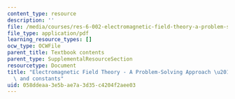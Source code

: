 ```yaml
---
content_type: resource
description: ''
file: /media/courses/res-6-002-electromagnetic-field-theory-a-problem-solving-approach-spring-2008/058ddeaa3e5bae7a3d35c4204f2aee03_MITRES_6_002S08_eqn_const.pdf
file_type: application/pdf
learning_resource_types: []
ocw_type: OCWFile
parent_title: Textbook contents
parent_type: SupplementalResourceSection
resourcetype: Document
title: "Electromagnetic Field Theory - A Problem-Solving Approach \u2013 Useful equations\
  \ and constants"
uid: 058ddeaa-3e5b-ae7a-3d35-c4204f2aee03
---
```

